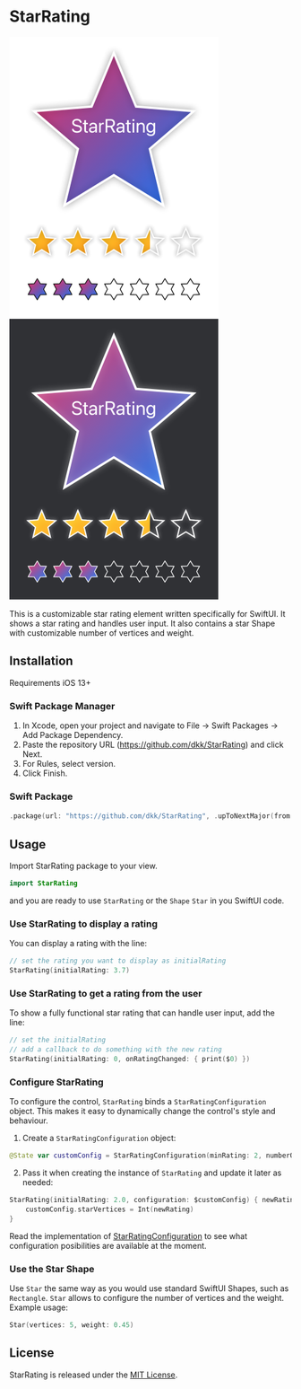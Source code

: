 # StarRating

![Example](./example.png?raw=true) ![Example Dark](./example_dark.png?raw=true)

This is a customizable star rating element written specifically for SwiftUI. It shows a star rating and handles user input.
It also contains a star Shape with customizable number of vertices and weight.

## Installation
Requirements iOS 13+

### Swift Package Manager 
1. In Xcode, open your project and navigate to File → Swift Packages → Add Package Dependency.
2. Paste the repository URL (https://github.com/dkk/StarRating) and click Next.
3. For Rules, select version.
4. Click Finish.

### Swift Package
```swift
.package(url: "https://github.com/dkk/StarRating", .upToNextMajor(from: "1.0.0"))
```

## Usage

Import StarRating package to your view.

```swift
import StarRating
```

and you are ready to use `StarRating` or the `Shape` `Star` in you SwiftUI code.

### Use StarRating to display a rating
You can display a rating with the line:
```swift
// set the rating you want to display as initialRating
StarRating(initialRating: 3.7) 
```

### Use StarRating to get a rating from the user
To show a fully functional star rating that can handle user input, add the line:
```swift
// set the initialRating
// add a callback to do something with the new rating
StarRating(initialRating: 0, onRatingChanged: { print($0) })
```

### Configure StarRating
To configure the control, `StarRating` binds a `StarRatingConfiguration` object. This makes it easy to dynamically change the control's style and behaviour.

1. Create a `StarRatingConfiguration` object:
```swift
@State var customConfig = StarRatingConfiguration(minRating: 2, numberOfStars: 10)
```

2. Pass it when creating the instance of `StarRating` and update it later as needed:
```swift
StarRating(initialRating: 2.0, configuration: $customConfig) { newRating in
    customConfig.starVertices = Int(newRating)
}
```

Read the implementation of [StarRatingConfiguration](Sources/StarRating/StarRatingConfiguration.swift) to see what configuration posibilities are available at the moment.

### Use the Star Shape
Use `Star` the same way as you would use standard SwiftUI Shapes, such as `Rectangle`. `Star` allows to configure the number of vertices and the weight. Example usage:
```swift
Star(vertices: 5, weight: 0.45)
```

## License

StarRating is released under the [MIT License](LICENSE).
